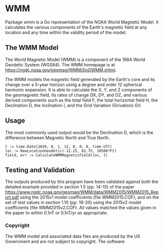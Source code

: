 # WMM
Package wmm is a Go representation of the NOAA World Magnetic Model.
It calculates the various components of the Earth's magnetic field at any
location and any time within the validity period of the model.

## The WMM Model
The World Magnetic Model (WMM) is a component of the 1984 World Geodetic System (WGS84).
The WMM homepage is at https://ngdc.noaa.gov/geomag/WMM/DoDWMM.shtml.

The WMM models the magnetic field generated by the Earth's core and its change
over a 5-year horizon using a degree and order 12 spherical harmonic expansion.
It is able to calculate the X, Y, and Z components of the geomagnetic field,
its rates of change DX, DY, and DZ, and various derived components
such as the total field F, the total horizontal field H,
the Declination D, the Inclination I, and the Grid Variation (Grivation) GV.

## Usage
The most commonly used output would be the Declination D, which is the
difference between Magnetic North and True North.

	t := time.Date(2019, 8, 1, 12, 0, 0, 0, time.UTC)
	loc := NewLocationGeodetic(-12.25, 82.75, 10500*Ft)
	field, err := CalculateWMMMagneticField(loc, t) 

## Testing and Validation
The outputs produced by this program have been validated against both the
detailed example provided in section 1.5 (pp. 14-15) of the paper
https://www.ngdc.noaa.gov/geomag/WMM/data/WMM2015/WMM2015_Report.pdf
using the 2015v1 model coefficients (file WMM2015.COF);
and on the set of test values in section 1.10 (pp. 19-20) using the
2015v2 model coefficients (file WMM2015v2.COF).
All values matched the values given in the paper to within 0.1nT or
0.1nT/yr as appropriate.

### Copyright
The WMM model and associated data files are produced by the US Government and are not subject to copyright.
The software